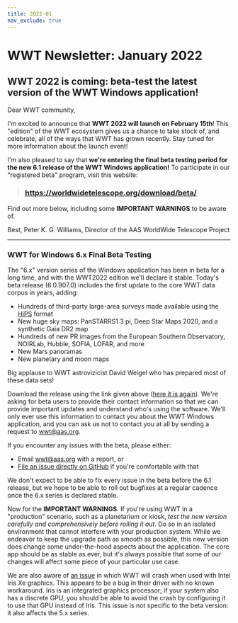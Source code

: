 ```yaml
---
title: 2022-01
nav_exclude: true
---
```


# WWT Newsletter: January 2022

## WWT 2022 is coming: beta-test the latest version of the WWT Windows application!

Dear WWT community,

I'm excited to announce that **WWT 2022 will launch on February 15th**! This
"edition" of the WWT ecosystem gives us a chance to take stock of, and
celebrate, all of the ways that WWT has grown recently. Stay tuned for more
information about the launch event!

I'm also pleased to say that **we're entering the final beta testing period for
the new 6.1 release of the WWT Windows application!** To participate in our
"registered beta" program, visit this website:

> ### <https://worldwidetelescope.org/download/beta/>

Find out more below, including some **IMPORTANT WARNINGS** to be aware of.

Best,
Peter K. G. Williams, Director of the AAS WorldWide Telescope Project

---

### WWT for Windows 6.x Final Beta Testing

The "6.x" version series of the Windows application has been in beta for a long
time, and with the WWT2022 edition we'll declare it stable. Today's beta release
(6.0.907.0) includes the first update to the core WWT data corpus in years,
adding:

- Hundreds of third-party large-area surveys made available using the
  [HiPS](http://aladin.u-strasbg.fr/hips/) format
- New huge sky maps: PanSTARRS1 3 pi, Deep Star Maps 2020, and a synthetic Gaia
  DR2 map
- Hundreds of new PR images from the European Southern Observatory, NOIRLab,
  Hubble, SOFIA, LOFAR, and more
- New Mars panoramas
- New planetary and moon maps

Big applause to WWT astrovizicist David Weigel who has prepared most of these data sets!

Download the release using the link given above ([here it is
again](https://worldwidetelescope.org/download/beta/)). We're asking for beta
users to provide their contact information so that we can provide important
updates and understand who's using the software. We'll only ever use this
information to contact you about the WWT Windows application, and you can ask us
not to contact you at all by sending a request to <wwt@aas.org>.

If you encounter any issues with the beta, please either:

- Email <wwt@aas.org> with a report, or
- [File an issue directly on
  GitHub](https://github.com/WorldWideTelescope/wwt-windows-client/issues) if
  you're comfortable with that

We don't expect to be able to fix every issue in the beta before the 6.1
release, but we hope to be able to roll out bugfixes at a regular cadence once
the 6.x series is declared stable.

Now for the **IMPORTANT WARNINGS**. If you're using WWT in a "production"
scenario, such as a planetarium or kiosk, *test the new version carefully and
comprehensively before rolling it out*. Do so in an isolated environment that
cannot interfere with your production system. While we endeavor to keep the
upgrade path as smooth as possible, this new version does change some
under-the-hood aspects about the application. The core app should be as stable
as ever, but it's always possible that some of our changes will affect some
piece of your particular use case.

We are also aware of [an
issue](https://github.com/WorldWideTelescope/wwt-windows-client/issues/196) in
which WWT will crash when used with Intel Iris Xe graphics. This appears to be a
bug in their driver with no known workaround. Iris is an integrated graphics
processor; if your system also has a discrete GPU, you should be able to avoid
the crash by configuring it to use that GPU instead of Iris. This issue is not
specific to the beta version: it also affects the 5.x series.
